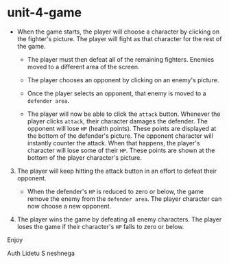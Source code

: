 # unit-4-game

* When the game starts, the player will choose a character by clicking on the fighter's picture. The player will fight as that character for the rest of the game.

   * The player must then defeat all of the remaining fighters. Enemies  moved to a different area of the screen.

   * The player chooses an opponent by clicking on an enemy's picture.

   * Once the player selects an opponent, that enemy is moved to a `defender area`.

   * The player will now be able to click the `attack` button.
       Whenever the player clicks `attack`, their character damages the defender. The opponent will lose `HP` (health points). These points are displayed at the bottom of the defender's picture. 
       The opponent character will instantly counter the attack. When that happens, the player's character will lose some of their `HP`. These points are shown at the bottom of the player character's picture.

3. The player will keep hitting the attack button in an effort to defeat their opponent.

   * When the defender's `HP` is reduced to zero or below, the game remove the enemy from the `defender area`. The player character can now choose a new opponent.

4. The player wins the game by defeating all enemy characters. The player loses the game  if their character's `HP` falls to zero or below.



Enjoy 

Auth Lidetu S neshnega
